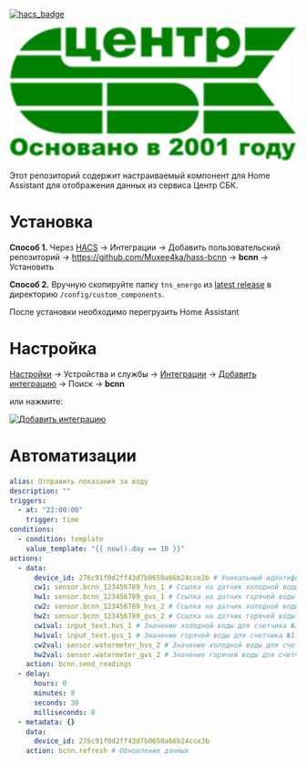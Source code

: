 [![hacs_badge](https://img.shields.io/badge/HACS-Custom-41BDF5.svg?style=for-the-badge)](https://github.com/hacs/integration)

![bcnn 1](images/icons/logo.png)

Этот репозиторий содержит настраиваемый компонент для Home Assistant для отображения данных из сервиса Центр СБК.

# Установка

**Способ 1.** Через [HACS](https://hacs.xyz/) &rarr; Интеграции &rarr; Добавить пользовательский
репозиторий &rarr; https://github.com/Muxee4ka/hass-bcnn &rarr; **bcnn** &rarr; Установить

**Способ 2.** Вручную скопируйте папку `tns_energo`
из [latest release](https://github.com/Muxee4ka/hass-bcnn/releases/latest) в
директорию `/config/custom_components`.

После установки необходимо перегрузить Home Assistant

# Настройка

[Настройки](https://my.home-assistant.io/redirect/config) &rarr; Устройства и службы
&rarr; [Интеграции](https://my.home-assistant.io/redirect/integrations)
&rarr; [Добавить интеграцию](https://my.home-assistant.io/redirect/config_flow_start?domain=bcnn) &rarr; Поиск &rarr; **bcnn**

или нажмите:

[![Добавить интеграцию](https://my.home-assistant.io/badges/config_flow_start.svg)](https://my.home-assistant.io/redirect/config_flow_start?domain=bcnn)

# Автоматизации

```yaml
alias: Отправить показания за воду
description: ""
triggers:
  - at: "22:00:00"
    trigger: time
conditions:
  - condition: template
    value_template: "{{ now().day == 10 }}"
actions:
  - data:
      device_id: 276c91f0d2ff43d7b0650a66b24cce3b # Уникальный идентификатор координатора для передачи данных
      cw1: sensor.bcnn_123456789_hvs_1 # Ссылка на датчик холодной воды для счетчика №1.
      hw1: sensor.bcnn_123456789_gvs_1 # Ссылка на датчик горячей воды для счетчика №1.
      cw2: sensor.bcnn_123456789_hvs_2 # Ссылка на датчик холодной воды для счетчика №2.
      hw2: sensor.bcnn_123456789_gvs_2 # Ссылка на датчик горячей воды для счетчика №2.
      cw1val: input_text.hvs_1 # Значение холодной воды для счетчика №1.
      hw1val: input_text.gvs_1 # Значение горячей воды для счетчика №1.
      cw2val: sensor.watermeter_hvs_2 # Значение холодной воды для счетчика №2.
      hw2val: sensor.watermeter_gvs_2 # Значение горячей воды для счетчика №2.
    action: bcnn.send_readings
  - delay:
      hours: 0
      minutes: 0
      seconds: 30
      milliseconds: 0
  - metadata: {}
    data:
      device_id: 276c91f0d2ff43d7b0650a66b24cce3b
    action: bcnn.refresh # Обновление данных
```


